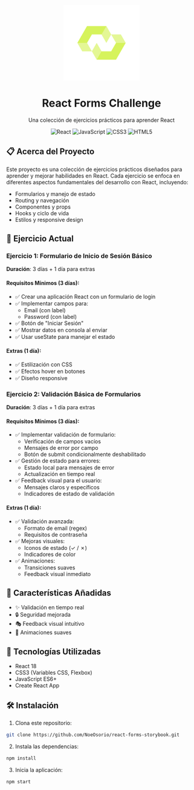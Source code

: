 <div align="center">
  <img src="public/logo512.png" alt="React Forms Challenge Logo" width="200"/>
  <h1>React Forms Challenge</h1>
  <p>Una colección de ejercicios prácticos para aprender React</p>

  ![React](https://img.shields.io/badge/React-20232A?style=for-the-badge&logo=react&logoColor=61DAFB)
  ![JavaScript](https://img.shields.io/badge/JavaScript-F7DF1E?style=for-the-badge&logo=javascript&logoColor=black)
  ![CSS3](https://img.shields.io/badge/CSS3-1572B6?style=for-the-badge&logo=css3&logoColor=white)
  ![HTML5](https://img.shields.io/badge/HTML5-E34F26?style=for-the-badge&logo=html5&logoColor=white)
</div>

## 📋 Acerca del Proyecto

Este proyecto es una colección de ejercicios prácticos diseñados para aprender y mejorar habilidades en React. Cada ejercicio se enfoca en diferentes aspectos fundamentales del desarrollo con React, incluyendo:

- Formularios y manejo de estado
- Routing y navegación
- Componentes y props
- Hooks y ciclo de vida
- Estilos y responsive design

## 🎯 Ejercicio Actual

### Ejercicio 1: Formulario de Inicio de Sesión Básico

**Duración**: 3 días + 1 día para extras

#### Requisitos Mínimos (3 días):
- ✅ Crear una aplicación React con un formulario de login
- ✅ Implementar campos para:
  - Email (con label)
  - Password (con label)
- ✅ Botón de "Iniciar Sesión"
- ✅ Mostrar datos en consola al enviar
- ✅ Usar useState para manejar el estado

#### Extras (1 día):
- ✅ Estilización con CSS
- ✅ Efectos hover en botones
- ✅ Diseño responsive

### Ejercicio 2: Validación Básica de Formularios

**Duración**: 3 días + 1 día para extras

#### Requisitos Mínimos (3 días):
- ✅ Implementar validación de formulario:
  - Verificación de campos vacíos
  - Mensajes de error por campo
  - Botón de submit condicionalmente deshabilitado
- ✅ Gestión de estado para errores:
  - Estado local para mensajes de error
  - Actualización en tiempo real
- ✅ Feedback visual para el usuario:
  - Mensajes claros y específicos
  - Indicadores de estado de validación

#### Extras (1 día):
- ✅ Validación avanzada:
  - Formato de email (regex)
  - Requisitos de contraseña
- ✅ Mejoras visuales:
  - Iconos de estado (✓ / ✗)
  - Indicadores de color
- ✅ Animaciones:
  - Transiciones suaves
  - Feedback visual inmediato

## 🎨 Características Añadidas

- ✨ Validación en tiempo real
- 🔒 Seguridad mejorada
- 🎭 Feedback visual intuitivo
- 🌈 Animaciones suaves


## 🚀 Tecnologías Utilizadas

- React 18
- CSS3 (Variables CSS, Flexbox)
- JavaScript ES6+
- Create React App


## 🛠️ Instalación

1. Clona este repositorio:

```bash
git clone https://github.com/NoeOsorio/react-forms-storybook.git
```

2. Instala las dependencias:

```bash
npm install
```

3. Inicia la aplicación:

```bash
npm start
```

